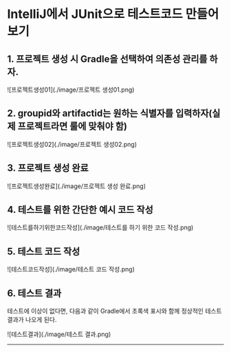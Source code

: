 # IntelliJ에서 JUnit으로 테스트코드 만들어보기

## 1. 프로젝트 생성 시 Gradle을 선택하여 의존성 관리를 하자.

![프로젝트생성01](./image/프로젝트 생성01.png)

## 2. groupid와 artifactid는 원하는 식별자를 입력하자(실제 프로젝트라면 룰에 맞춰야 함)

![프로젝트생성02](./image/프로젝트 생성02.png)

## 3. 프로젝트 생성 완료

![프로젝트생성완료](./image/프로젝트 생성 완료.png)

## 4. 테스트를 위한 간단한 예시 코드 작성

![테스트를하기위한코드작성](./image/테스트를 하기 위한 코드 작성.png)

## 5. 테스트 코드 작성

![테스트코드작성](./image/테스트 코드 작성.png)

## 6. 테스트 결과

테스트에 이상이 없다면, 다음과 같이 Gradle에서 초록색 표시와 함께 정상적인 테스트 결과가 나오게 된다.

![테스트결과](./image/테스트 결과.png)

---

[더 자세한 내용 정리]: https://blog.naver.com/songs4805/222218282692